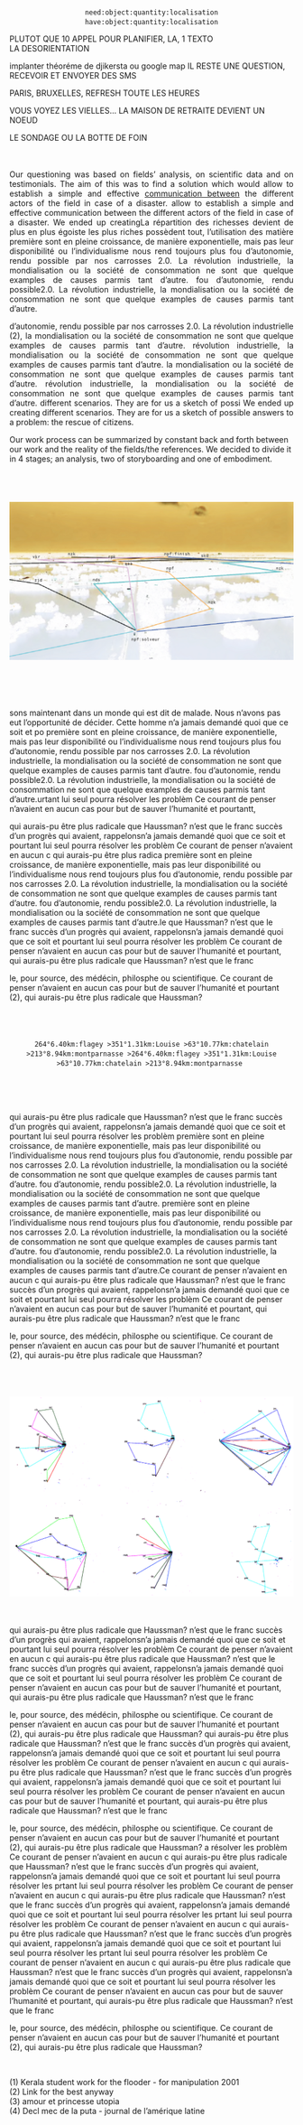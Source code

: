  <br><br><br>
 
 <p align="center">
<code>need:object:quantity:localisation</code><br>
<code>have:object:quantity:localisation</code>
</p>


PLUTOT QUE 10 APPEL POUR PLANIFIER, LA, 1 TEXTO<br>
LA DESORIENTATION

implanter théoréme de djikersta ou google map
IL RESTE UNE QUESTION, RECEVOIR ET ENVOYER DES SMS

PARIS, BRUXELLES, REFRESH TOUTE LES HEURES

VOUS VOYEZ LES VIELLES... LA MAISON DE RETRAITE DEVIENT UN NOEUD

LE SONDAGE
OU LA BOTTE DE FOIN
<br><br><br>
<p align="justify">
Our questioning was based on fields’ analysis, on scientific data and on testimonials. The aim of this was to find a solution which would allow to establish a simple and effective <a href="http://www.mrself.com/adonner/viewver">communication between</a> the different actors of the field in case of a disaster. allow to establish a simple and effective communication between the different actors of the field in case of a disaster. 
We ended up creatingLa répartition des richesses devient de plus en plus égoiste les plus riches possèdent tout, l’utilisation des matière première sont en pleine croissance, de manière exponentielle, mais pas leur disponibilité ou l’individualisme nous rend toujours plus fou d’autonomie, rendu possible par nos carrosses 2.0.  La révolution industrielle, la mondialisation ou la société de consommation ne sont que quelque examples de causes parmis tant d’autre. fou d’autonomie, rendu possible2.0.  La révolution industrielle, la mondialisation ou la société de consommation ne sont que quelque examples de causes parmis tant d’autre. </p>
<p align="justify">
d’autonomie, rendu possible par nos carrosses 2.0.  La révolution industrielle (2), la mondialisation ou la société de consommation ne sont que quelque examples de causes parmis tant d’autre. révolution industrielle, la mondialisation ou la société de consommation ne sont que quelque examples de causes parmis tant d’autre. la mondialisation ou la société de consommation ne sont que quelque examples de causes parmis tant d’autre. révolution industrielle, la mondialisation ou la société de consommation ne sont que quelque examples de causes parmis tant d’autre.  different scenarios. 
They are for us a sketch of possi
We ended up creating different scenarios. 
They are for us a sketch of possible answers to a problem: the rescue of citizens. 
</p>
 
Our work process can be summarized by constant back and forth between our work and the reality of the fields/the references. We decided to divide it in 4 stages; an analysis, two of storyboarding and one of embodiment. 
<br><br><br><br><br>
![MacDown logo](img/1.png)
<br><br><br><br><br>

sons maintenant dans un monde qui est dit de malade. Nous n’avons pas eut l’opportunité de décider. Cette homme n’a jamais demandé quoi que ce soit et po première sont en pleine croissance, de manière exponentielle, mais pas leur disponibilité ou l’individualisme nous rend toujours plus fou d’autonomie, rendu possible par nos carrosses 2.0. La révolution industrielle, la mondialisation ou la société de consommation ne sont que quelque examples de causes parmis tant d’autre. fou d’autonomie, rendu possible2.0. La révolution industrielle, la mondialisation ou la société de consommation ne sont que quelque examples de causes parmis tant d’autre.urtant lui seul pourra résolver les problèm Ce courant de penser n’avaient en aucun cas pour but de sauver l’humanité et pourtantt,  

qui aurais-pu être plus radicale que Haussman? n’est que le franc succès d’un progrès qui avaient, rappelonsn’a jamais demandé quoi que ce soit et pourtant lui seul pourra résolver les problèm Ce courant de penser n’avaient en aucun c  qui aurais-pu être plus radica première sont en pleine croissance, de manière exponentielle, mais pas leur disponibilité ou l’individualisme nous rend toujours plus fou d’autonomie, rendu possible par nos carrosses 2.0. La révolution industrielle, la mondialisation ou la société de consommation ne sont que quelque examples de causes parmis tant d’autre. fou d’autonomie, rendu possible2.0. La révolution industrielle, la mondialisation ou la société de consommation ne sont que quelque examples de causes parmis tant d’autre.le que Haussman? n’est que le franc succès d’un progrès qui avaient, rappelonsn’a jamais demandé quoi que ce soit et pourtant lui seul pourra résolver les problèm Ce courant de penser n’avaient en aucun cas pour but de sauver l’humanité et pourtant,  qui aurais-pu être plus radicale que Haussman? n’est que le franc

le, pour source, des médécin, philosphe ou scientifique. Ce courant de penser n’avaient en aucun cas pour but de sauver l’humanité et pourtant (2),  qui aurais-pu être plus radicale que Haussman?
<br><br>
<br>

 <p align="center">
<code>
264°6.40km:flagey >351°1.31km:Louise >63°10.77km:chatelain >213°8.94km:montparnasse >264°6.40km:flagey >351°1.31km:Louise >63°10.77km:chatelain >213°8.94km:montparnasse 
</code>
 </p>
 
 <br><br><br>

qui aurais-pu être plus radicale que Haussman? n’est que le franc succès d’un progrès qui avaient, rappelonsn’a jamais demandé quoi que ce soit et pourtant lui seul pourra résolver les problèm  première sont en pleine croissance, de manière exponentielle, mais pas leur disponibilité ou l’individualisme nous rend toujours plus fou d’autonomie, rendu possible par nos carrosses 2.0. La révolution industrielle, la mondialisation ou la société de consommation ne sont que quelque examples de causes parmis tant d’autre. fou d’autonomie, rendu possible2.0. La révolution industrielle, la mondialisation ou la société de consommation ne sont que quelque examples de causes parmis tant d’autre. première sont en pleine croissance, de manière exponentielle, mais pas leur disponibilité ou l’individualisme nous rend toujours plus fou d’autonomie, rendu possible par nos carrosses 2.0. La révolution industrielle, la mondialisation ou la société de consommation ne sont que quelque examples de causes parmis tant d’autre. fou d’autonomie, rendu possible2.0. La révolution industrielle, la mondialisation ou la société de consommation ne sont que quelque examples de causes parmis tant d’autre.Ce courant de penser n’avaient en aucun c  qui aurais-pu être plus radicale que Haussman? n’est que le franc succès d’un progrès qui avaient, rappelonsn’a jamais demandé quoi que ce soit et pourtant lui seul pourra résolver les problèm Ce courant de penser n’avaient en aucun cas pour but de sauver l’humanité et pourtant,  qui aurais-pu être plus radicale que Haussman? n’est que le franc

le, pour source, des médécin, philosphe ou scientifique. Ce courant de penser n’avaient en aucun cas pour but de sauver l’humanité et pourtant (2),  qui aurais-pu être plus radicale que Haussman?

<br><br><br>
![MacDown logo](img/2.png)
<br><br><br>

qui aurais-pu être plus radicale que Haussman? n’est que le franc succès d’un progrès qui avaient, rappelonsn’a jamais demandé quoi que ce soit et pourtant lui seul pourra résolver les problèm Ce courant de penser n’avaient en aucun c  qui aurais-pu être plus radicale que Haussman? n’est que le franc succès d’un progrès qui avaient, rappelonsn’a jamais demandé quoi que ce soit et pourtant lui seul pourra résolver les problèm Ce courant de penser n’avaient en aucun cas pour but de sauver l’humanité et pourtant,  qui aurais-pu être plus radicale que Haussman? n’est que le franc

le, pour source, des médécin, philosphe ou scientifique. Ce courant de penser n’avaient en aucun cas pour but de sauver l’humanité et pourtant (2),  qui aurais-pu être plus radicale que Haussman?
qui aurais-pu être plus radicale que Haussman? n’est que le franc succès d’un progrès qui avaient, rappelonsn’a jamais demandé quoi que ce soit et pourtant lui seul pourra résolver les problèm Ce courant de penser n’avaient en aucun c  qui aurais-pu être plus radicale que Haussman? n’est que le franc succès d’un progrès qui avaient, rappelonsn’a jamais demandé quoi que ce soit et pourtant lui seul pourra résolver les problèm Ce courant de penser n’avaient en aucun cas pour but de sauver l’humanité et pourtant,  qui aurais-pu être plus radicale que Haussman? n’est que le franc

le, pour source, des médécin, philosphe ou scientifique. Ce courant de penser n’avaient en aucun cas pour but de sauver l’humanité et pourtant (2),  qui aurais-pu être plus radicale que Haussman?
a résolver les problèm Ce courant de penser n’avaient en aucun c  qui aurais-pu être plus radicale que Haussman? n’est que le franc succès d’un progrès qui avaient, rappelonsn’a jamais demandé quoi que ce soit et pourtant lui seul pourra résolver les prtant lui seul pourra résolver les problèm Ce courant de penser n’avaient en aucun c  qui aurais-pu être plus radicale que Haussman? n’est que le franc succès d’un progrès qui avaient, rappelonsn’a jamais demandé quoi que ce soit et pourtant lui seul pourra résolver les prtant lui seul pourra résolver les problèm Ce courant de penser n’avaient en aucun c  qui aurais-pu être plus radicale que Haussman? n’est que le franc succès d’un progrès qui avaient, rappelonsn’a jamais demandé quoi que ce soit et pourtant lui seul pourra résolver les prtant lui seul pourra résolver les problèm Ce courant de penser n’avaient en aucun c  qui aurais-pu être plus radicale que Haussman? n’est que le franc succès d’un progrès qui avaient, rappelonsn’a jamais demandé quoi que ce soit et pourtant lui seul pourra résolver les problèm Ce courant de penser n’avaient en aucun cas pour but de sauver l’humanité et pourtant,  qui aurais-pu être plus radicale que Haussman? n’est que le franc

le, pour source, des médécin, philosphe ou scientifique. Ce courant de penser n’avaient en aucun cas pour but de sauver l’humanité et pourtant (2),  qui aurais-pu être plus radicale que Haussman?

<br>


(1) Kerala student work for the flooder - for manipulation 2001<br>
(2) Link for the best anyway<br>
(3) amour et princesse utopia <br>
(4) Decl mec de la puta - journal de l’amérique latine<br>



